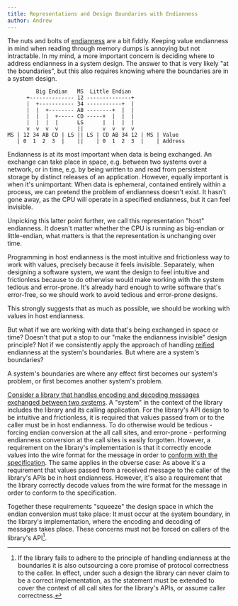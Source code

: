 ```yaml
---
title: Representations and Design Boundaries with Endianness
author: Andrew
---
```


The nuts and bolts of [endianness][wikipedia-endianness] are a bit fiddly.
Keeping value endianness in mind when reading through memory dumps is annoying
but not intractable. In my mind, a more important concern is deciding where to
address endianness in a system design. The answer to that is very likely "at the
boundaries", but this also requires knowing where the boundaries are in a system
design.

[wikipedia-endianness]: https://en.wikipedia.org/wiki/Endianness

```
         Big Endian   MS  Little Endian
      +-------------- 12 --------------+
      |  +----------- 34 -----------+  |
      |  |  +-------- AB --------+  |  |
      |  |  |  +----- CD -----+  |  |  |
      |  |  |  |      LS      |  |  |  |
      v  v  v  v      ||      v  v  v  v
MS | 12 34 AB CD | LS || LS | CD AB 34 12 | MS | Value
   | 0  1  2  3  |    ||    | 0  1  2  3  |    | Address
```

Endianness is at its most important when data is being exchanged. An exchange
can take place in space, e.g. between two systems over a network, or in time,
e.g. by being written to and read from persistent storage by distinct releases
of an application. However, equally important is when it's unimportant: When
data is ephemeral, contained entirely within a process, we can pretend the
problem of endianness doesn't exist. It hasn't gone away, as the CPU will
operate in a specified endianness, but it can feel invisible.

Unpicking this latter point further, we call this representation "host"
endianness. It doesn't matter whether the CPU is running as big-endian or
little-endian, what matters is that the representation is unchanging over time.

Programming in host endianness is the most intuitive and frictionless way to
work with values, precisely because it feels invisible. Separately, when
designing a software system, we want the design to feel intuitive and
frictionless because to do otherwise would make working with the system tedious
and error-prone. It's already hard enough to write software that's error-free,
so we should work to avoid tedious and error-prone designs.

This strongly suggests that as much as possible, we should be working with
values in host endianness.

But what if we are working with data that's being exchanged in space or time?
Doesn't that put a stop to our "make the endianness invisible" design principle?
Not if we consistently apply the approach of handling
[reified][merriam-webster-reify] endianness at the system's boundaries. But
where are a system's boundaries?

[merriam-webster-reify]: https://www.merriam-webster.com/dictionary/reify

A system's boundaries are where any effect first becomes our system's problem,
or first becomes another system's problem.

[Consider a library that handles encoding and decoding messages exchanged
between two systems][openbmc-libpldm]. A "system" in the context of the library
includes the library and its calling application. For the library's API design
to be intuitive and frictionless, it is required that values passed from or to
the caller must be in host endianness. To do otherwise would be tedious -
forcing endian conversion at the all call sites, and error-prone - performing
endianness conversion at the call sites is easily forgotten. However, a
requirement on the library's implementation is that it correctly encode values
into the wire format for the message in order to [conform with the
specification][dmtf-pmci-pldm]. The same applies in the obverse case: As above
it's a requirement that values passed from a received message to the caller of
the library's APIs be in host endianness. However, it's also a requirement that
the library correctly decode values from the wire format for the message in
order to conform to the specification.

Together these requirements "squeeze" the design space in which the endian
conversion must take place: It must occur at the system boundary, in the
library's implementation, where the encoding and decoding of messages takes
place. These concerns must not be forced on callers of the library's API[^1].

[openbmc-libpldm]: https://github.com/openbmc/libpldm
[dmtf-pmci-pldm]: https://www.dmtf.org/sites/default/files/standards/documents/DSP0240_1.1.0.pdf

[^1]: If the library fails to adhere to the principle of handling endianness at
    the boundaries it is also outsourcing a core promise of protocol correctness
    to the caller. In effect, under such a design the library can never claim to
    be a correct implementation, as the statement must be extended to cover the
    context of all call sites for the library's APIs, or assume caller
    correctness.
